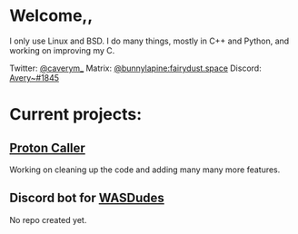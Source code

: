 # Welcome,,
I only use Linux and BSD.
I do many things, mostly in C++ and Python, and working on improving my C.

Twitter: [@caverym_](https://twitter.com/caverym_)
Matrix: [@bunnylapine:fairydust.space](https://matrix.to/#/@bunnylapine:fairydust.space)
Discord: [Avery~#1845](https://discord.gg/Ef4pG66h7M)


# Current projects:
## [Proton Caller](https://github.com/caverym/proton-caller)
Working on cleaning up the code and adding many many more features.

## Discord bot for [WASDudes](https://www.twitch.tv/wasdudes)
No repo created yet.
